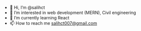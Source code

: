 - 👋 Hi, I’m @salihct
- 👀 I’m interested in web development (MERN), Civil engineering
- 🌱 I’m currently learning React
- 📫 How to reach me salihct007@gmail.com

<!---
salihct/salihct is a ✨ special ✨ repository because its `README.md` (this file) appears on your GitHub profile.
You can click the Preview link to take a look at your changes.
--->
